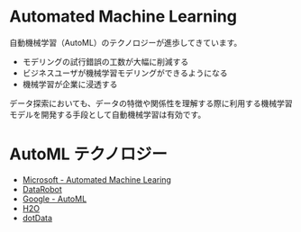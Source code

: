 # Automated Machine Learning

自動機械学習（AutoML）のテクノロジーが進歩してきています。
- モデリングの試行錯誤の工数が大幅に削減する
- ビジネスユーザが機械学習モデリングができるようになる
- 機械学習が企業に浸透する

データ探索においても、データの特徴や関係性を理解する際に利用する機械学習モデルを開発する手段として自動機械学習は有効です。


# AutoML テクノロジー
* [Microsoft - Automated Machine Learing](https://azure.microsoft.com/ja-jp/services/machine-learning-service/)
* [DataRobot](https://www.datarobot.com/jp/)
* [Google - AutoML](https://cloud.google.com/automl/?hl=ja)
* [H2O](https://www.h2o.ai/products/h2o-driverless-ai/)
* [dotData](http://dotdata.jp/)